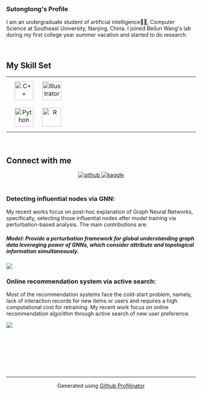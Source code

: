

### Sutongtong's Profile  
I am an undergraduate student of artificial intelligence🧑‍💻, Computer Science at Southeast University, Nanjing, China. I joined Beilun Wang's lab during my first college year summer vacation and started to do research.  
  

<br/>  


## My Skill Set  
<table><tr><td valign="top" width="33%">

<div align="center">  
<img style="margin: 10px" src="https://profilinator.rishav.dev/skills-assets/cplusplus-original.svg" alt="C++" height="50" />  
<img style="margin: 10px" src="https://profilinator.rishav.dev/skills-assets/adobe_illustrator-icon.svg" alt="Illustrator" height="50" />  
<img style="margin: 10px" src="https://profilinator.rishav.dev/skills-assets/python-original.svg" alt="Python" height="50" />  
<img style="margin: 10px" src="https://profilinator.rishav.dev/skills-assets/r.svg" alt="R" height="50" />  
</div>

</td><td valign="top" width="33%">



</td><td valign="top" width="33%">



</td></tr></table>  

<br/>  


## Connect with me  
<div align="center">
<a href="https://github.com/Sutongtong233" target="_blank">
<img src=https://img.shields.io/badge/github-%2324292e.svg?&style=for-the-badge&logo=github&logoColor=white alt=github style="margin-bottom: 5px;" />
</a>
<a href="https://www.kaggle.com/Tongtong Su" target="_blank">
<img src=https://img.shields.io/badge/kaggle-%2344BAE8.svg?&style=for-the-badge&logo=kaggle&logoColor=white alt=kaggle style="margin-bottom: 5px;" />
</a>  
</div>  
  

<br/>  



### Detecting influential nodes via GNN:  
My recent works focus on post-hoc explanation of Graph Neural Networks, specifically, selecting those influential nodes after model training via perturbation-based analysis. The main contributions are:
##### **Model**: Provide a perturbation framework for global understanding graph data leveraging power of GNNs, which consider attribute and topological information simultaneously. 
  
![](https://Sutongtong233.github.io/static/app_sale.png)  


### Online recommendation system via active search:  
Most of the recommendation systems face the cold-start problem, namely, lack of interaction records for new items or users and requires a high computational cost for retraining. My recent work focus on online recommendation algorithm through active search of new user preference.  

![](https://Sutongtong233.github.io/static/easilp.png)   

<br/>  

  

<br/>  

  

<br/>  

  

<br/>  

  

<br/>  


<br />

----
<div align="center">Generated using <a href="https://profilinator.rishav.dev/" target="_blank">Github Profilinator</a></div>

